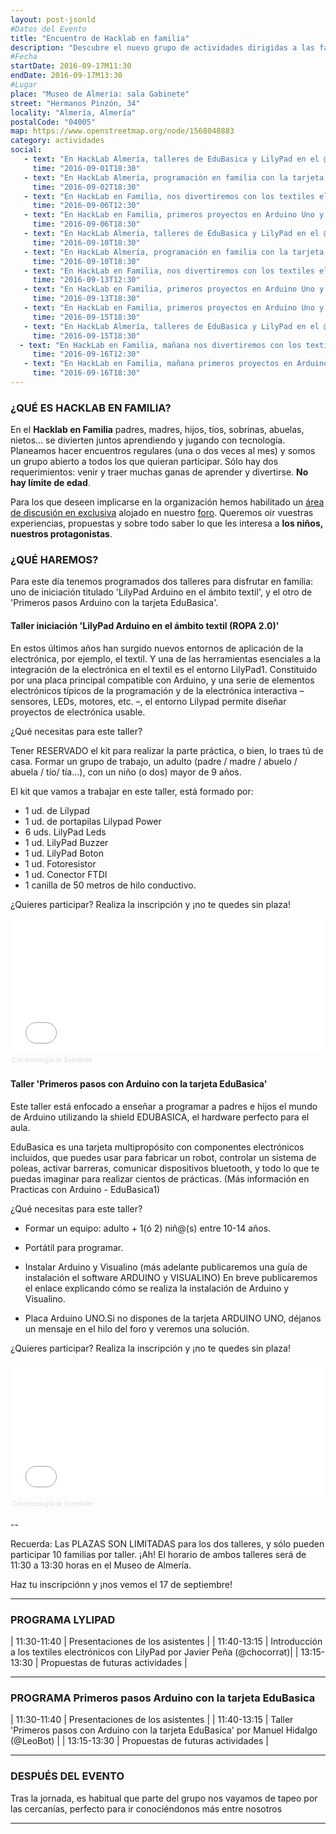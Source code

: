 ```yaml
---
layout: post-jsonld
#Datos del Evento
title: "Encuentro de Hacklab en familia"
description: "Descubre el nuevo grupo de actividades dirigidas a las familias creado en HackLab Almería"
#Fecha
startDate: 2016-09-17M11:30
endDate: 2016-09-17M13:30
#Lugar
place: "Museo de Almería: sala Gabinete"
street: "Hermanos Pinzón, 34"
locality: "Almería, Almería"
postalCode: "04005"
map: https://www.openstreetmap.org/node/1568048883
category: actividades
social:
   - text: "En HackLab Almería, talleres de EduBasica y LilyPad en el @MuseoAlmeria"
     time: "2016-09-01T18:30"
   - text: "En HackLab Almería, programación en familia con la tarjeta EduBasica"
     time: "2016-09-02T18:30"
   - text: "En HackLab en Familia, nos divertiremos con los textiles electrónicos"
     time: "2016-09-06T12:30"
   - text: "En HackLab en Familia, primeros proyectos en Arduino Uno y LiLyPad."
     time: "2016-09-06T18:30"
   - text: "En HackLab Almería, talleres de EduBasica y LilyPad en el @MuseoAlmeria"
     time: "2016-09-10T18:30"
   - text: "En HackLab Almería, programación en familia con la tarjeta EduBasica"
     time: "2016-09-10T18:30"
   - text: "En HackLab en Familia, nos divertiremos con los textiles electrónicos"
     time: "2016-09-13T12:30"
   - text: "En HackLab en Familia, primeros proyectos en Arduino Uno y LiLyPad."
     time: "2016-09-13T18:30"
   - text: "En HackLab en Familia, primeros proyectos en Arduino Uno y LiLyPad."
     time: "2016-09-15T18:30"
   - text: "En HackLab Almería, talleres de EduBasica y LilyPad en el @MuseoAlmeria"
     time: "2016-09-15T18:30"
  - text: "En HackLab en Familia, mañana nos divertiremos con los textiles electrónicos"
     time: "2016-09-16T12:30"
   - text: "En HackLab en Familia, mañana primeros proyectos en Arduino Uno y LiLyPad en @MuseoAlmeria."
     time: "2016-09-16T18:30"
---
```


### ¿QUÉ ES HACKLAB EN FAMILIA?

En el __Hacklab en Familia__ padres, madres, hijos, tíos, sobrinas, abuelas, nietos...  se divierten juntos aprendiendo y jugando con tecnología. Planeamos hacer encuentros regulares (una o dos veces al mes) y
somos un grupo abierto a todos los que quieran participar. Sólo hay dos requerimientos: venir y traer muchas ganas de aprender y divertirse. __No hay límite de edad__.

Para los que deseen implicarse en la organización hemos habilitado un [área de discusión en exclusiva](http://foro.hacklabalmeria.net/c/EnFamilia) alojado en nuestro [foro](http://foro.hacklabalmeria.net/). 
Queremos oir vuestras experiencias, propuestas y sobre todo saber lo que les interesa a __los niños, nuestros protagonistas__.


### ¿QUÉ HAREMOS?

Para este día tenemos programados dos talleres para disfrutar en familia: uno de iniciación titulado 'LilyPad Arduino en el ámbito textil', y el otro de 'Primeros pasos Arduino con la tarjeta EduBasica'. 


#### Taller iniciación 'LilyPad Arduino en el ámbito textil (ROPA 2.0)'

En estos últimos años han surgido nuevos entornos de aplicación de la electrónica, por ejemplo, el textil. Y una de las herramientas esenciales a la integración de la electrónica en el textil es el entorno LilyPad1. Constituido por una placa principal compatible con Arduino, y una serie de elementos electrónicos típicos de la programación y de la electrónica interactiva – sensores, LEDs, motores, etc. –, el entorno Lilypad permite diseñar proyectos de electrónica usable.

¿Qué necesitas para este taller?

Tener RESERVADO el kit para realizar la parte práctica, o bien, lo traes tú de casa. Formar un grupo de trabajo,  un adulto (padre / madre / abuelo / abuela / tío/ tía...), con un niño (o dos) mayor de 9 años.


El kit que vamos a trabajar en este taller, está formado por:

+ 1 ud. de Lilypad
+ 1 ud. de portapilas Lilypad Power
+ 6 uds. LilyPad Leds
+ 1 ud. LilyPad Buzzer
+ 1 ud. LilyPad Boton
+ 1 ud. Fotoresistor
+ 1 ud. Conector FTDI
+ 1 canilla de 50 metros de hilo conductivo.

¿Quieres participar? Realiza la inscripción y ¡no te quedes sin plaza!
<div style="width:100%; text-align:left;" ><iframe  src="//eventbrite.es/tickets-external?eid=27226393877&ref=etckt" frameborder="0" height="214" width="100%" vspace="0" hspace="0" marginheight="5" marginwidth="5" scrolling="auto" allowtransparency="true"></iframe><div style="font-family:Helvetica, Arial; font-size:10px; padding:5px 0 5px; margin:2px; width:100%; text-align:left;" ><a class="powered-by-eb" style="color: #dddddd; text-decoration: none;" target="_blank" href="http://www.eventbrite.es/l/registration-online/">Con tecnología de Eventbrite</a></div></div>



#### Taller 'Primeros pasos con Arduino con la tarjeta EduBasica'

Este taller está enfocado a enseñar a programar a padres e hijos el mundo de Arduino utilizando la shield EDUBASICA, el hardware perfecto para el aula.

EduBasica es una tarjeta multipropósito con componentes electrónicos incluidos, que puedes usar para fabricar un robot, controlar un sistema de poleas, activar barreras, comunicar dispositivos bluetooth, y todo lo que te puedas imaginar para realizar cientos de prácticas. (Más información en Practicas con Arduino - EduBasica1)

¿Qué necesitas para este taller?

+ Formar un equipo: adulto + 1(ó 2) niñ@(s) entre 10-14 años.

+ Portátil para programar.

+ Instalar Arduino y Visualino (más adelante publicaremos una guía de instalación el software ARDUINO y VISUALINO) En breve publicaremos el enlace explicando cómo se realiza la instalación de Arduino y Visualino.

+ Placa Arduino UNO.Si no dispones de la tarjeta ARDUINO UNO, déjanos un mensaje en el hilo del foro y veremos una solución.

¿Quieres participar? Realiza la inscripción y ¡no te quedes sin plaza! 

<div style="width:100%; text-align:left;" ><iframe  src="//eventbrite.es/tickets-external?eid=26287890789&ref=etckt" frameborder="0" height="214" width="100%" vspace="0" hspace="0" marginheight="5" marginwidth="5" scrolling="auto" allowtransparency="true"></iframe><div style="font-family:Helvetica, Arial; font-size:10px; padding:5px 0 5px; margin:2px; width:100%; text-align:left;" ><a class="powered-by-eb" style="color: #dddddd; text-decoration: none;" target="_blank" href="http://www.eventbrite.es/l/registration-online/">Con tecnología de Eventbrite</a></div></div>

--

Recuerda: Las PLAZAS SON LIMITADAS para los dos talleres, y sólo pueden participar 10 familias por taller. ¡Ah! El horario de ambos talleres será de 11:30 a 13:30 horas en el Museo de Almería.

Haz tu inscripciónn y ¡nos vemos el 17 de septiembre!

---

### PROGRAMA LYLIPAD

| 11:30-11:40   | Presentaciones de los asistentes |
| 11:40-13:15   | Introducción a los textiles electrónicos con LilyPad por Javier Peña (@chocorrat)|
| 13:15-13:30   | Propuestas de futuras actividades |

---

### PROGRAMA Primeros pasos Arduino con la tarjeta EduBasica
| 11:30-11:40   | Presentaciones de los asistentes |
| 11:40-13:15   | Taller 'Primeros pasos con Arduino con la tarjeta EduBasica' por Manuel Hidalgo (@LeoBot) |
| 13:15-13:30   | Propuestas de futuras actividades |

---

### DESPUÉS DEL EVENTO

Tras la jornada, es habitual que parte del grupo nos vayamos de tapeo por las cercanías, perfecto para ir conociéndonos más entre nosotros

---
